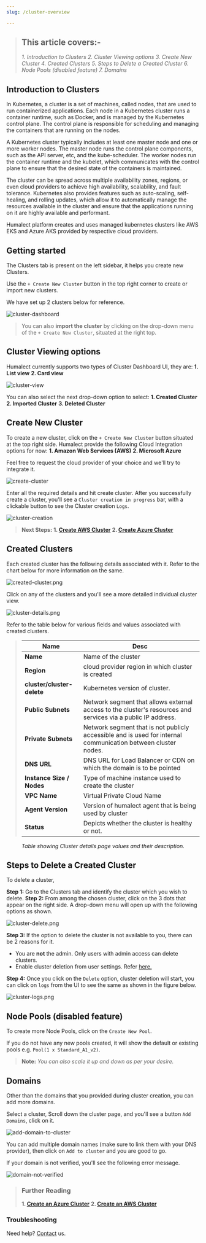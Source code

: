 ```yaml
---
slug: /cluster-overview

---
```

> ## This article covers:-
> *1. Introduction to Clusters*
> *2. Cluster Viewing options*
> *3. Create New Cluster*
> *4. Created Clusters*
> *5. Steps to Delete a Created Cluster*
> *6. Node Pools (disabled feature)*
> *7. Domains*


## Introduction to Clusters

In Kubernetes, a cluster is a set of machines, called nodes, that are used to run containerized applications. Each node in a Kubernetes cluster runs a container runtime, such as Docker, and is managed by the Kubernetes control plane. The control plane is responsible for scheduling and managing the containers that are running on the nodes.

A Kubernetes cluster typically includes at least one master node and one or more worker nodes. The master node runs the control plane components, such as the API server, etc, and the kube-scheduler. The worker nodes run the container runtime and the kubelet, which communicates with the control plane to ensure that the desired state of the containers is maintained.

The cluster can be spread across multiple availability zones, regions, or even cloud providers to achieve high availability, scalability, and fault tolerance. Kubernetes also provides features such as auto-scaling, self-healing, and rolling updates, which allow it to automatically manage the resources available in the cluster and ensure that the applications running on it are highly available and performant.

Humalect platform creates and uses managed kubernetes clusters like AWS EKS and Azure AKS provided by respective cloud providers.

## Getting started


The Clusters tab is present on the left sidebar, it helps you create new Clusters.

Use the `+ Create New Cluster` button in the top right corner to create or import new clusters.

We have set up 2 clusters below for reference.

![cluster-dashboard](./../../static/img/cluster-dashboard.png)




> You can also **import the cluster** by clicking on the drop-down menu of the `+ Create New Cluster`, situated at the right top.

## Cluster Viewing options
Humalect currently supports two types of Cluster Dashboard UI, they are:
**1. List view**
**2. Card view**

![cluster-view](./../../static/img/cluster-view.png)

You can also select the next drop-down option to select:
**1. Created Cluster**
**2. Imported Cluster**
**3. Deleted Cluster**


## Create New Cluster

To create a new cluster, click on the `+ Create New Cluster` button situated at the top right side.
Humalect provide the following Cloud Integration options for now:
**1. Amazon Web Services (AWS)**
**2. Microsoft Azure**

Feel free to request the cloud provider of your choice and we'll try to integrate it.


![create-cluster](./../../static/img/create-cluster.png)



Enter all the required details and hit create cluster. After you successfully create a cluster, you'll see a `Cluster creation in progress` bar, with a clickable button to see the Cluster creation `Logs`.

![cluster-creation](./../../static/img/cluster-creation.png)


> **Next Steps:**
> **1. [Create AWS Cluster](https://docs.humalect.com/en/Cluster/cluster-aws)**
> **2. [Create Azure Cluster](https://docs.humalect.com/en/Cluster/cluster-azure)**


## Created Clusters

Each created cluster has the following details associated with it. Refer to the chart below for more information on the same.


![created-cluster.png](./../../static/img/created-cluster.png)


Click on any of the clusters and you'll see a more detailed individual cluster view.


![cluster-details.png](./../../static/img/cluster-details.png)


Refer to the table below for various fields and values associated with created clusters.

> | Name                  | Desc |
> | --------------------- | ---- |
> | **Name**                  | Name of the cluster    |
> | **Region**                | cloud provider region in which cluster is created     |
> | **cluster/cluster-delete**       | Kubernetes version of cluster.     |
> | **Public Subnets**        | Network segment that allows external access to the cluster's resources and services via a public IP address.     |
> | **Private Subnets**       | Network segment that is not publicly accessible and is used for internal communication between cluster nodes.|
> | **DNS URL**               | DNS URL for Load Balancer or CDN on which the domain is to be pointed     |
> | **Instance Size / Nodes** | Type of machine instance used to create the cluster     |
> | **VPC Name**              | Virtual Private Cloud Name    |
> | **Agent Version**         | Version of humalect agent that is being used by cluster     |
> | **Status**                | Depicts whether the cluster is healthy or not.     |
<center><i>Table showing Cluster details page values and their description. </i></center>



## Steps to Delete a Created Cluster
To delete a cluster,

**Step 1:** Go to the Clusters tab and identify the cluster which you wish to delete.
**Step 2:** From among the chosen cluster, click on the 3 dots that appear on the right side. A drop-down menu will open up with the following options as shown.

![cluster-delete.png](./../../static/img/cluster-delete.png)

**Step 3:** If the option to delete the cluster is not available to you, there can be 2 reasons for it.
- You are **not** the admin. Only users with admin access can delete clusters.
- Enable cluster deletion from user settings. Refer [here.](https://docs.humalect.com/en/Admin)

**Step 4:** Once you click on the `Delete` option, cluster deletion will start, you can click on `logs` from the UI to see the same as shown in the figure below.

![cluster-logs.png](./../../static/img/cluster-logs.png)


## Node Pools (disabled feature)

To create more Node Pools, click on the `Create New Pool`.

If you do not have any new pools created, it will show the default or existing pools e.g. `Pool(1 x Standard_A1_v2)`.

> **Note:** *You can also scale it up and down as per your desire.*



## Domains

Other than the domains that you provided during cluster creation, you can add more domains.

Select a cluster, Scroll down the cluster page, and you'll see a button `Add Domains`, click on it.


![add-domain-to-cluster](./../../static/img/add-domain-to-cluster.png)


You can add multiple domain names (make sure to link them with your DNS provider), then click on `Add to cluster` and you are good to go.


If your domain is not verified, you'll see the following error message.

![domain-not-verified](./../../static/img/domain-not-verified.png)

> ### Further Reading
> **1. [Create an Azure Cluster](https://docs.humalect.com/en/Cluster/cluster-azure)**
> **2. [Create an AWS Cluster](https://docs.humalect.com/en/Cluster/cluster-aws)**




### Troubleshooting
Need help? [Contact](https://docs.humalect.com/en/contact) us.
